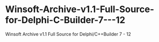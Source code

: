 # Winsoft-Archive-v1.1-Full-Source-for-Delphi-C-Builder-7---12
Winsoft Archive v1.1 Full Source for Delphi/C++Builder 7 - 12
